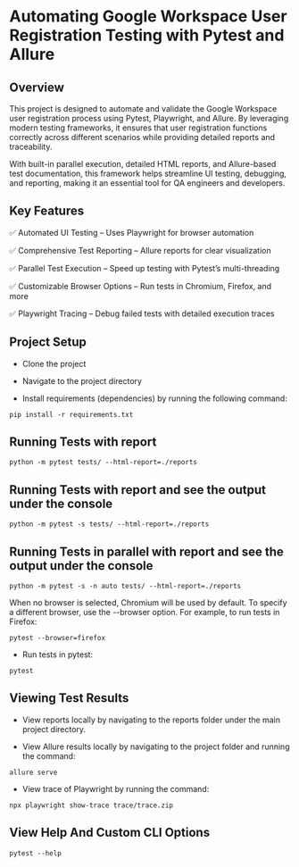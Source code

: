 # Automating Google Workspace User Registration Testing with Pytest and Allure

## Overview

This project is designed to automate and validate the Google Workspace user registration process using Pytest, Playwright, and Allure. By leveraging modern testing frameworks, it ensures that user registration functions correctly across different scenarios while providing detailed reports and traceability.

With built-in parallel execution, detailed HTML reports, and Allure-based test documentation, this framework helps streamline UI testing, debugging, and reporting, making it an essential tool for QA engineers and developers.

## Key Features
✅ Automated UI Testing – Uses Playwright for browser automation

✅ Comprehensive Test Reporting – Allure reports for clear visualization

✅ Parallel Test Execution – Speed up testing with Pytest’s multi-threading

✅ Customizable Browser Options – Run tests in Chromium, Firefox, and more

✅ Playwright Tracing – Debug failed tests with detailed execution traces

## Project Setup

* Clone the project
* Navigate to the project directory

* Install requirements (dependencies) by running the following command:
```
pip install -r requirements.txt 
```

## Running Tests with report

```
python -m pytest tests/ --html-report=./reports
```

## Running Tests with report and see the output under the console
```
python -m pytest -s tests/ --html-report=./reports
```

## Running Tests in parallel with report and see the output under the console
```
python -m pytest -s -n auto tests/ --html-report=./reports
```

When no browser is selected, Chromium will be used by default. To specify a different browser, use the --browser option. For example, to run tests in Firefox:
```
pytest --browser=firefox
```

* Run tests in pytest:

```
pytest
```

## Viewing Test Results

* View reports locally by navigating to the reports folder under the main project directory.


* View Allure results locally by navigating to the project folder and running the command:
```
allure serve
```

* View trace of Playwright by running the command:
```
npx playwright show-trace trace/trace.zip
```


## View Help And Custom CLI Options

```
pytest --help
```